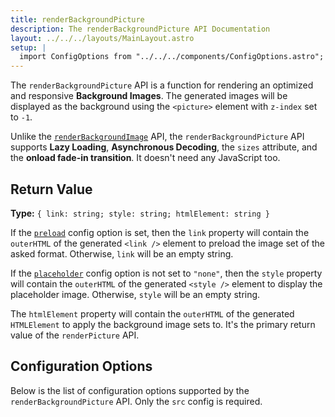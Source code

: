 ```yaml
---
title: renderBackgroundPicture
description: The renderBackgroundPicture API Documentation
layout: ../../../layouts/MainLayout.astro
setup: |
  import ConfigOptions from "../../../components/ConfigOptions.astro";
---
```


The `renderBackgroundPicture` API is a function for rendering an optimized and responsive **Background Images**. The generated images will be displayed as the background using the `<picture>` element with `z-index` set to `-1`.

Unlike the [`renderBackgroundImage`](/en/api/renderBackgroundImage) API, the `renderBackgroundPicture` API supports **Lazy Loading**, **Asynchronous Decoding**, the `sizes` attribute, and the **onload fade-in transition**. It doesn't need any JavaScript too.

## Return Value

**Type:** `{ link: string; style: string; htmlElement: string }`

If the [`preload`](#preload) config option is set, then the `link` property will contain the `outerHTML` of the generated `<link />` element to preload the image set of the asked format. Otherwise, `link` will be an empty string.

If the [`placeholder`](#placeholder) config option is not set to `"none"`, then the `style` property will contain the `outerHTML` of the generated `<style />` element to display the placeholder image. Otherwise, `style` will be an empty string.

The `htmlElement` property will contain the `outerHTML` of the generated `HTMLElement` to apply the background image sets to. It's the primary return value of the `renderPicture` API.

## Configuration Options

Below is the list of configuration options supported by the `renderBackgroundPicture` API. Only the `src` config is required.

<ConfigOptions api="renderBackgroundPicture" />
